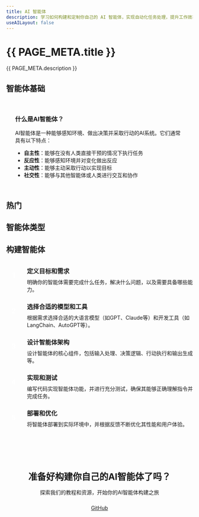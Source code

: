 ```yaml
---
title: AI 智能体
description: 学习如何构建和定制你自己的 AI 智能体，实现自动化任务处理，提升工作效率和创新能力
useAILayout: false
---
```


<script setup>
import { NAV_DATA, PAGE_META } from './data'
</script>

# {{ PAGE_META.title }}

{{ PAGE_META.description }}

## 智能体基础

<div class="ai-info-box">
  <h3>什么是AI智能体？</h3>
  <p>AI智能体是一种能够感知环境、做出决策并采取行动的AI系统。它们通常具有以下特点：</p>
  <ul>
    <li><strong>自主性</strong>：能够在没有人类直接干预的情况下执行任务</li>
    <li><strong>反应性</strong>：能够感知环境并对变化做出反应</li>
    <li><strong>主动性</strong>：能够主动采取行动以实现目标</li>
    <li><strong>社交性</strong>：能够与其他智能体或人类进行交互和协作</li>
  </ul>
</div>

## 热门

<template v-for="section in NAV_DATA" :key="section.title">
  <AINavSection
    :title="section.title"
    :items="section.items"
    :columns="3"
  />
</template>

## 智能体类型

<AIGrid columns="3">
  <AICard
    title="任务型智能体"
    description="专注于完成特定任务的智能体，如数据分析、内容生成、信息检索等"
    icon="📋"
    iconColor="var(--ai-accent-3)"
    link="/agent/task"
    linkText="查看详情"
  />
  <AICard
    title="对话型智能体"
    description="专注于与人类进行自然对话的智能体，如客服助手、聊天机器人等"
    icon="💬"
    iconColor="var(--vp-c-brand-1)"
    link="/agent/conversation"
    linkText="查看详情"
  />
  <AICard
    title="创意型智能体"
    description="专注于创意工作的智能体，如设计助手、创意写作、音乐创作等"
    icon="🎨"
    iconColor="var(--ai-accent-2)"
    link="/agent/creative"
    linkText="查看详情"
  />
</AIGrid>

## 构建智能体

<div class="ai-steps">
  <div class="ai-step">
    <div class="ai-step-number">1</div>
    <div class="ai-step-content">
      <h3>定义目标和需求</h3>
      <p>明确你的智能体需要完成什么任务，解决什么问题，以及需要具备哪些能力。</p>
    </div>
  </div>
  <div class="ai-step">
    <div class="ai-step-number">2</div>
    <div class="ai-step-content">
      <h3>选择合适的模型和工具</h3>
      <p>根据需求选择合适的大语言模型（如GPT、Claude等）和开发工具（如LangChain、AutoGPT等）。</p>
    </div>
  </div>
  <div class="ai-step">
    <div class="ai-step-number">3</div>
    <div class="ai-step-content">
      <h3>设计智能体架构</h3>
      <p>设计智能体的核心组件，包括输入处理、决策逻辑、行动执行和输出生成等。</p>
    </div>
  </div>
  <div class="ai-step">
    <div class="ai-step-number">4</div>
    <div class="ai-step-content">
      <h3>实现和测试</h3>
      <p>编写代码实现智能体功能，并进行充分测试，确保其能够正确理解指令并完成任务。</p>
    </div>
  </div>
  <div class="ai-step">
    <div class="ai-step-number">5</div>
    <div class="ai-step-content">
      <h3>部署和优化</h3>
      <p>将智能体部署到实际环境中，并根据反馈不断优化其性能和用户体验。</p>
    </div>
  </div>
</div>

<div class="ai-cta-section">
  <h3>准备好构建你自己的AI智能体了吗？</h3>
  <p>探索我们的教程和资源，开始你的AI智能体构建之旅</p>
  <div class="ai-cta-buttons">
    <a href="https://github.com/r0ad/NavAI" target="_blank" class="ai-button secondary">GitHub</a>
  </div>
</div>

<style>
.ai-info-box {
  margin: 2rem 0;
  padding: 1.5rem;
  background-color: var(--vp-c-bg-soft);
  border-radius: var(--ai-card-radius);
  border-left: 4px solid var(--vp-c-brand-1);
}

.ai-info-box h3 {
  margin-top: 0;
  color: var(--vp-c-text-1);
}

.ai-info-box ul {
  margin-bottom: 0;
}

.ai-steps {
  margin: 2rem 0;
}

.ai-step {
  display: flex;
  margin-bottom: 1.5rem;
  align-items: flex-start;
}

.ai-step-number {
  width: 2.5rem;
  height: 2.5rem;
  border-radius: 50%;
  background: var(--ai-gradient-1);
  color: white;
  display: flex;
  align-items: center;
  justify-content: center;
  font-weight: bold;
  font-size: 1.2rem;
  flex-shrink: 0;
  margin-right: 1rem;
  margin-top: 0.25rem;
}

.ai-step-content {
  flex: 1;
}

.ai-step-content h3 {
  margin-top: 0;
  margin-bottom: 0.5rem;
}

.ai-step-content p {
  margin: 0;
}

.ai-case-studies {
  margin: 2rem 0;
  display: grid;
  grid-template-columns: repeat(1, 1fr);
  gap: 1.5rem;
}

@media (min-width: 640px) {
  .ai-case-studies {
    grid-template-columns: repeat(3, 1fr);
  }
}

.ai-case-study {
  padding: 1.5rem;
  background-color: var(--vp-c-bg-soft);
  border-radius: var(--ai-card-radius);
  transition: var(--ai-transition);
}

.ai-case-study:hover {
  transform: translateY(-5px);
  box-shadow: var(--ai-card-shadow);
}

.ai-case-study h3 {
  margin-top: 0;
  color: var(--vp-c-text-1);
}

.ai-case-link {
  display: inline-block;
  margin-top: 1rem;
  color: var(--vp-c-brand-1);
  text-decoration: none;
  font-weight: 500;
  transition: var(--ai-transition);
}

.ai-case-link:hover {
  color: var(--vp-c-brand-2);
}

.ai-cta-section {
  margin: 3rem 0;
  padding: 2rem;
  background: var(--ai-bg-soft);
  border-radius: var(--ai-card-radius);
  text-align: center;
}

.ai-cta-section h3 {
  font-size: 1.5rem;
  margin-bottom: 1rem;
}

.ai-cta-section p {
  margin-bottom: 1.5rem;
}

.ai-cta-buttons {
  display: flex;
  gap: 1rem;
  justify-content: center;
  flex-wrap: wrap;
}
</style>
